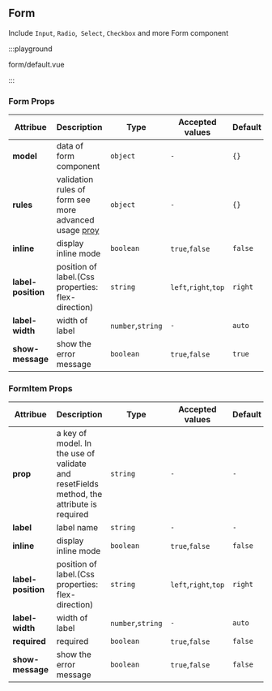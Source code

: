## Form

Include `Input`, `Radio`,` Select`, `Checkbox` and more Form component

:::playground

form/default.vue

:::

### Form Props

| Attribue           | Description                                                                                   | Type              | Accepted values      | Default |
| ------------------ | --------------------------------------------------------------------------------------------- | ----------------- | -------------------- | ------- |
| **model**          | data of form component                                                                        | `object`          | `-`                  | `{}`    |
| **rules**          | validation rules of form see more advanced usage [proy](https://github.com/fect-org/validate) | `object`          | `-`                  | `{}`    |
| **inline**         | display inline mode                                                                           | `boolean`         | `true`,`false`       | `false` |
| **label-position** | position of label.(Css properties: flex-direction)                                            | `string`          | `left`,`right`,`top` | `right` |
| **label-width**    | width of label                                                                                | `number`,`string` | `-`                  | `auto`  |
| **show-message**   | show the error message                                                                        | `boolean`         | `true`,`false`       | `true`  |

### FormItem Props

| Attribue           | Description                                                                              | Type              | Accepted values      | Default |
| ------------------ | ---------------------------------------------------------------------------------------- | ----------------- | -------------------- | ------- |
| **prop**           | a key of model. In the use of validate and resetFields method, the attribute is required | `string`          | `-`                  | `-`     |
| **label**          | label name                                                                               | `string`          | `-`                  | `-`     |
| **inline**         | display inline mode                                                                      | `boolean`         | `true`,`false`       | `false` |
| **label-position** | position of label.(Css properties: flex-direction)                                       | `string`          | `left`,`right`,`top` | `right` |
| **label-width**    | width of label                                                                           | `number`,`string` | `-`                  | `auto`  |
| **required**       | required                                                                                 | `boolean`         | `true`,`false`       | `false` |
| **show-message**   | show the error message                                                                   | `boolean`         | `true`,`false`       | `false` |
